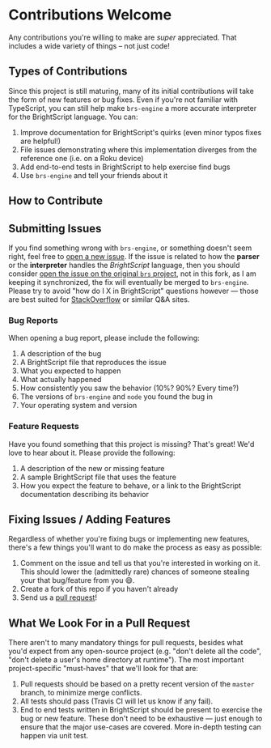 # Contributions Welcome

Any contributions you're willing to make are _super_ appreciated. That includes a wide variety of things &ndash; not just code!

## Types of Contributions

Since this project is still maturing, many of its initial contributions will take the form of new features or bug fixes. Even if you're not familiar with TypeScript, you can still help make `brs-engine` a more accurate interpreter for the BrightScript language.  You can:

1. Improve documentation for BrightScript's quirks (even minor typos fixes are helpful!)
2. File issues demonstrating where this implementation diverges from the reference one (i.e. on a Roku device)
3. Add end-to-end tests in BrightScript to help exercise find bugs
4. Use `brs-engine` and tell your friends about it

## How to Contribute

## Submitting Issues

If you find something wrong with `brs-engine`, or something doesn't seem right, feel free to [open a new issue](https://github.com/lvcabral/brs-engine/issues/new).
If the issue is related to how the **parser** or the **interpreter** handles the _BrightScript_ language, then you should consider [open the issue on the original `brs` project](https://github.com/rokucommunity/brs/issues/new), not in this fork, as I am keeping it synchronized, the fix will eventually be merged to `brs-engine`.
Please try to avoid "how do I X in BrightScript" questions however &mdash; those are best suited for [StackOverflow](https://stackoverflow.com) or similar Q&A sites.

### Bug Reports

When opening a bug report, please include the following:

1. A description of the bug
1. A BrightScript file that reproduces the issue
1. What you expected to happen
1. What actually happened
1. How consistently you saw the behavior (10%? 90%? Every time?)
1. The versions of `brs-engine` and `node` you found the bug in
1. Your operating system and version

### Feature Requests

Have you found something that this project is missing?  That's great!  We'd love to hear about it.  Please provide the following:

1. A description of the new or missing feature
1. A sample BrightScript file that uses the feature
1. How you expect the feature to behave, or a link to the BrightScript documentation describing its behavior

## Fixing Issues / Adding Features

Regardless of whether you're fixing bugs or implementing new features, there's a few things you'll want to do make the process as easy as possible:

1. Comment on the issue and tell us that you're interested in working on it.  This should lower the (admittedly rare) chances of someone stealing your that bug/feature from you :smile:.
1. Create a fork of this repo if you haven't already
1. Send us a [pull request](https://github.com/lvcabral/brs-engine/pulls)!

## What We Look For in a Pull Request

There aren't to many mandatory things for pull requests, besides what you'd expect from any open-source project (e.g. "don't delete all the code", "don't delete a user's home directory at runtime").  The most important project-specific "must-haves" that we'll look for that are:

1. Pull requests should be based on a pretty recent version of the `master` branch, to minimize merge conflicts.
1. All tests should pass (Travis CI will let us know if any fail).
1. End to end tests written in BrightScript should be present to exercise the bug or new feature.  These don't need to be exhaustive &mdash; just enough to ensure that the major use-cases are covered.  More in-depth testing can happen via unit test.
